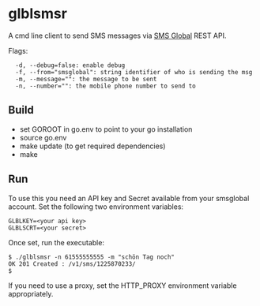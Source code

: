 # glblsmsr

A cmd line client to send SMS messages via [SMS Global](http://smsglobal.com) REST API.

Flags:

```
  -d, --debug=false: enable debug
  -f, --from="smsglobal": string identifier of who is sending the msg
  -m, --message="": the message to be sent
  -n, --number="": the mobile phone number to send to
```

## Build

* set GOROOT in go.env to point to your go installation
* source go.env
* make update (to get required dependencies)
* make

## Run

To use this you need an API key and Secret available from your smsglobal account.
Set the following two environment variables:

```
GLBLKEY=<your api key>
GLBLSCRT=<your secret>
```

Once set, run the executable:

```
$ ./glblsmsr -n 61555555555 -m "schön Tag noch"
OK 201 Created : /v1/sms/1225870233/
$
```

If you need to use a proxy, set the HTTP_PROXY environment variable appropriately.

